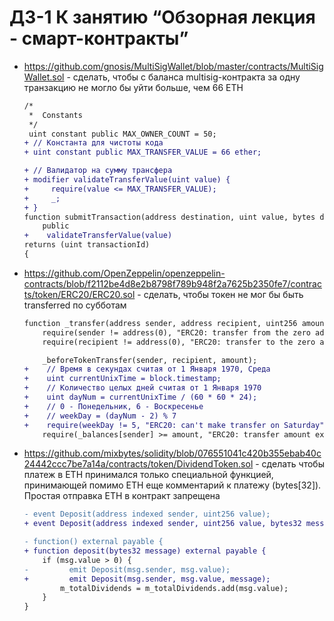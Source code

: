 # ДЗ-1 К занятию “Обзорная лекция - смарт-контракты”

* https://github.com/gnosis/MultiSigWallet/blob/master/contracts/MultiSigWallet.sol - сделать, чтобы с баланса multisig-контракта за одну транзакцию не могло бы уйти больше, чем 66 ETH
  ```diff
  /*
   *  Constants
   */
   uint constant public MAX_OWNER_COUNT = 50; 
  + // Константа для чистоты кода
  + uint constant public MAX_TRANSFER_VALUE = 66 ether;
  ```
    
  ```diff
  + // Валидатор на сумму трансфера
  + modifier validateTransferValue(uint value) {
  +     require(value <= MAX_TRANSFER_VALUE);
  +     _;
  + }
  function submitTransaction(address destination, uint value, bytes data)
      public
  +    validateTransferValue(value)
  returns (uint transactionId)
  {
  ```

* https://github.com/OpenZeppelin/openzeppelin-contracts/blob/f2112be4d8e2b8798f789b948f2a7625b2350fe7/contracts/token/ERC20/ERC20.sol - сделать, чтобы токен не мог бы быть transferred по субботам
  ```diff
  function _transfer(address sender, address recipient, uint256 amount) internal virtual {
      require(sender != address(0), "ERC20: transfer from the zero address");
      require(recipient != address(0), "ERC20: transfer to the zero address");
  
      _beforeTokenTransfer(sender, recipient, amount);
  +    // Время в секундах считая от 1 Января 1970, Среда
  +    uint currentUnixTime = block.timestamp;
  +    // Количество целых дней считая от 1 Января 1970
  +    uint dayNum = currentUnixTime / (60 * 60 * 24);
  +    // 0 - Понедельник, 6 - Воскресенье
  +    // weekDay = (dayNum - 2) % 7
  +    require(weekDay != 5, "ERC20: can't make transfer on Saturday")
      require(_balances[sender] >= amount, "ERC20: transfer amount exceeds balance");
  ```

* https://github.com/mixbytes/solidity/blob/076551041c420b355ebab40c24442ccc7be7a14a/contracts/token/DividendToken.sol - сделать чтобы платеж в ETH принимался только специальной функцией, принимающей помимо ETH еще комментарий к платежу (bytes[32]). Простая отправка ETH в контракт запрещена
  ```diff
  - event Deposit(address indexed sender, uint256 value);
  + event Deposit(address indexed sender, uint256 value, bytes32 message);
  ```
  
  ```diff
  - function() external payable {
  + function deposit(bytes32 message) external payable {
      if (msg.value > 0) {
  -         emit Deposit(msg.sender, msg.value);
  +         emit Deposit(msg.sender, msg.value, message);
          m_totalDividends = m_totalDividends.add(msg.value);
      }
  }
  ```

